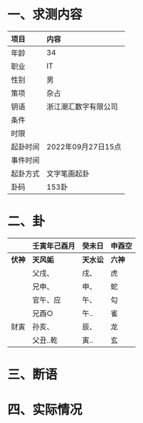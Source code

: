 # 一、求测内容
|项目|内容|
|:-|:-|
|年龄|34|
|职业|IT|
|性别|男|
|策项|杂占|
|钥语|浙江潮汇数字有限公司|
|条件||
|时限||
|起卦时间|2022年09月27日15点|
|事件时间||
|起卦方式|文字笔画起卦|
|卦码|153卦|

# 二、卦
||壬寅年己酉月|癸未日|申酉空|
|:-|:-|:-|:-|
|**伏神**|**天风姤**|**天水讼**|**六神**|
||父戌、|戌、|虎|
||兄申、|申、|蛇|
||官午、应|午、|勾|
||兄酉○|午..|雀|
|财寅|孙亥、|辰、|龙|
||父丑..乾|寅..|玄|


# 三、断语

# 四、实际情况